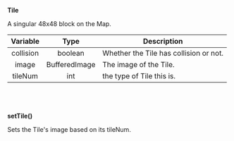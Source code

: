 __Tile__

A singular 48x48 block on the Map.

| Variable  |     Type      | Description                            |
|:---------:|:-------------:|----------------------------------------|
| collision |    boolean    | Whether the Tile has collision or not. |
|   image   | BufferedImage | The image of the Tile.                 |
|  tileNum  |      int      | the type of Tile this is.              |

\
\
\
__setTile()__

Sets the Tile's image based on its tileNum.